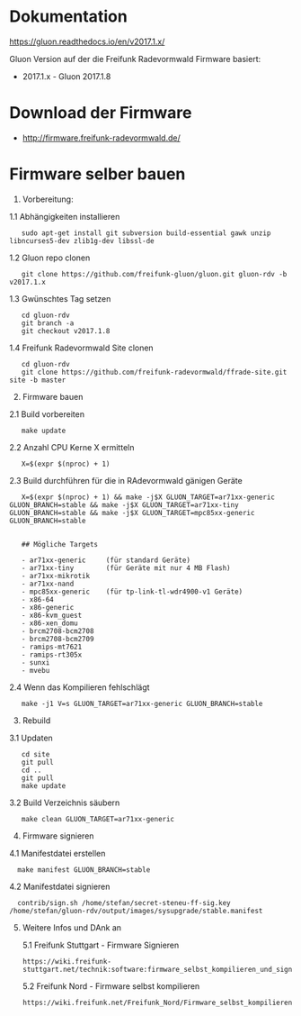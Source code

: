 # Dokumentation

https://gluon.readthedocs.io/en/v2017.1.x/

Gluon Version auf der die Freifunk Radevormwald Firmware basiert:

* 2017.1.x - Gluon 2017.1.8

# Download der Firmware

* http://firmware.freifunk-radevormwald.de/

# Firmware selber bauen

1. Vorbereitung:

  1.1 Abhängigkeiten installieren

       sudo apt-get install git subversion build-essential gawk unzip libncurses5-dev zlib1g-dev libssl-de

  1.2 Gluon repo clonen

       git clone https://github.com/freifunk-gluon/gluon.git gluon-rdv -b v2017.1.x
       
  1.3 Gwünschtes Tag setzen
  
       cd gluon-rdv
       git branch -a 
       git checkout v2017.1.8
       
  1.4 Freifunk Radevormwald Site clonen

       cd gluon-rdv
       git clone https://github.com/freifunk-radevormwald/ffrade-site.git site -b master

2. Firmware bauen

  2.1 Build vorbereiten

       make update

  
  2.2 Anzahl CPU Kerne X ermitteln
  
       X=$(expr $(nproc) + 1)
    
  2.3 Build durchführen für die in RAdevormwald gänigen Geräte
  
       X=$(expr $(nproc) + 1) && make -j$X GLUON_TARGET=ar71xx-generic GLUON_BRANCH=stable && make -j$X GLUON_TARGET=ar71xx-tiny GLUON_BRANCH=stable && make -j$X GLUON_TARGET=mpc85xx-generic GLUON_BRANCH=stable
       
            
       ## Mögliche Targets

       - ar71xx-generic     (für standard Geräte)
       - ar71xx-tiny        (für Geräte mit nur 4 MB Flash)
       - ar71xx-mikrotik
       - ar71xx-nand
       - mpc85xx-generic    (für tp-link-tl-wdr4900-v1 Geräte)
       - x86-64
       - x86-generic
       - x86-kvm_guest
       - x86-xen_domu
       - brcm2708-bcm2708
       - brcm2708-bcm2709
       - ramips-mt7621
       - ramips-rt305x
       - sunxi
       - mvebu
       
  2.4 Wenn das Kompilieren fehlschlägt
  
       make -j1 V=s GLUON_TARGET=ar71xx-generic GLUON_BRANCH=stable
       
3. Rebuild

  3.1 Updaten

       cd site
       git pull
       cd ..
       git pull
       make update

  3.2 Build Verzeichnis säubern

       make clean GLUON_TARGET=ar71xx-generic

4. Firmware signieren

  4.1 Manifestdatei erstellen
  
      make manifest GLUON_BRANCH=stable
      
  4.2 Manifestdatei signieren
  
      contrib/sign.sh /home/stefan/secret-steneu-ff-sig.key /home/stefan/gluon-rdv/output/images/sysupgrade/stable.manifest
      
      
5. Weitere Infos und DAnk an

   5.1 Freifunk Stuttgart - Firmware Signieren
   
       https://wiki.freifunk-stuttgart.net/technik:software:firmware_selbst_kompilieren_und_signieren
       
   5.2 Freifunk Nord - Firmware selbst kompilieren
   
       https://wiki.freifunk.net/Freifunk_Nord/Firmware_selbst_kompilieren
       
       
